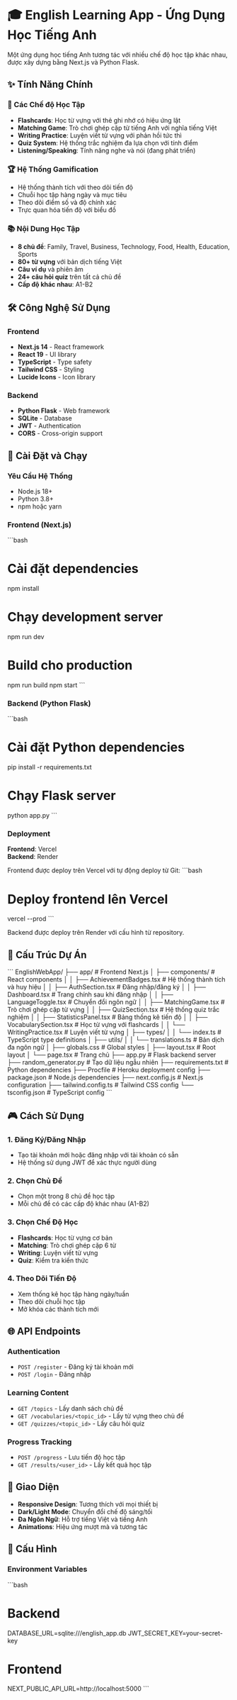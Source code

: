 # 🎓 English Learning App - Ứng Dụng Học Tiếng Anh

Một ứng dụng học tiếng Anh tương tác với nhiều chế độ học tập khác nhau, được xây dựng bằng Next.js và Python Flask.

## ✨ Tính Năng Chính

### 🎯 Các Chế độ Học Tập
- **Flashcards**: Học từ vựng với thẻ ghi nhớ có hiệu ứng lật
- **Matching Game**: Trò chơi ghép cặp từ tiếng Anh với nghĩa tiếng Việt
- **Writing Practice**: Luyện viết từ vựng với phản hồi tức thì
- **Quiz System**: Hệ thống trắc nghiệm đa lựa chọn với tính điểm
- **Listening/Speaking**: Tính năng nghe và nói (đang phát triển)

### 🏆 Hệ Thống Gamification
- Hệ thống thành tích với theo dõi tiến độ
- Chuỗi học tập hàng ngày và mục tiêu
- Theo dõi điểm số và độ chính xác
- Trực quan hóa tiến độ với biểu đồ

### 📚 Nội Dung Học Tập
- **8 chủ đề**: Family, Travel, Business, Technology, Food, Health, Education, Sports
- **80+ từ vựng** với bản dịch tiếng Việt
- **Câu ví dụ** và phiên âm
- **24+ câu hỏi quiz** trên tất cả chủ đề
- **Cấp độ khác nhau**: A1-B2

## 🛠️ Công Nghệ Sử Dụng

### Frontend
- **Next.js 14** - React framework
- **React 19** - UI library
- **TypeScript** - Type safety
- **Tailwind CSS** - Styling
- **Lucide Icons** - Icon library

### Backend
- **Python Flask** - Web framework
- **SQLite** - Database
- **JWT** - Authentication
- **CORS** - Cross-origin support

## 🚀 Cài Đặt và Chạy

### Yêu Cầu Hệ Thống
- Node.js 18+
- Python 3.8+
- npm hoặc yarn

### Frontend (Next.js)
\`\`\`bash
# Cài đặt dependencies
npm install

# Chạy development server
npm run dev

# Build cho production
npm run build
npm start
\`\`\`

### Backend (Python Flask)
\`\`\`bash
# Cài đặt Python dependencies
pip install -r requirements.txt

# Chạy Flask server
python app.py
\`\`\`

### Deployment
**Frontend**: Vercel  
**Backend**: Render  

Frontend được deploy trên Vercel với tự động deploy từ Git:
\`\`\`bash
# Deploy frontend lên Vercel
vercel --prod
\`\`\`

Backend được deploy trên Render với cấu hình từ repository.

## 📁 Cấu Trúc Dự Án

\`\`\`
EnglishWebApp/
├── app/                              # Frontend Next.js
│   ├── components/                   # React components
│   │   ├── AchievementBadges.tsx     # Hệ thống thành tích và huy hiệu
│   │   ├── AuthSection.tsx           # Đăng nhập/đăng ký
│   │   ├── Dashboard.tsx             # Trang chính sau khi đăng nhập
│   │   ├── LanguageToggle.tsx        # Chuyển đổi ngôn ngữ
│   │   ├── MatchingGame.tsx          # Trò chơi ghép cặp từ vựng
│   │   ├── QuizSection.tsx           # Hệ thống quiz trắc nghiệm
│   │   ├── StatisticsPanel.tsx       # Bảng thống kê tiến độ
│   │   ├── VocabularySection.tsx     # Học từ vựng với flashcards
│   │   └── WritingPractice.tsx       # Luyện viết từ vựng
│   ├── types/
│   │   └── index.ts                  # TypeScript type definitions
│   ├── utils/
│   │   └── translations.ts           # Bản dịch đa ngôn ngữ
│   ├── globals.css                   # Global styles
│   ├── layout.tsx                    # Root layout
│   └── page.tsx                      # Trang chủ
├── app.py                            # Flask backend server
├── random_generator.py               # Tạo dữ liệu ngẫu nhiên
├── requirements.txt                  # Python dependencies
├── Procfile                          # Heroku deployment config
├── package.json                      # Node.js dependencies
├── next.config.js                    # Next.js configuration
├── tailwind.config.ts                # Tailwind CSS config
└── tsconfig.json                     # TypeScript config
\`\`\`

## 🎮 Cách Sử Dụng

### 1. Đăng Ký/Đăng Nhập
- Tạo tài khoản mới hoặc đăng nhập với tài khoản có sẵn
- Hệ thống sử dụng JWT để xác thực người dùng

### 2. Chọn Chủ Đề
- Chọn một trong 8 chủ đề học tập
- Mỗi chủ đề có các cấp độ khác nhau (A1-B2)

### 3. Chọn Chế Độ Học
- **Flashcards**: Học từ vựng cơ bản
- **Matching**: Trò chơi ghép cặp 6 từ
- **Writing**: Luyện viết từ vựng
- **Quiz**: Kiểm tra kiến thức

### 4. Theo Dõi Tiến Độ
- Xem thống kê học tập hàng ngày/tuần
- Theo dõi chuỗi học tập
- Mở khóa các thành tích mới

## 🌐 API Endpoints

### Authentication
- `POST /register` - Đăng ký tài khoản mới
- `POST /login` - Đăng nhập

### Learning Content
- `GET /topics` - Lấy danh sách chủ đề
- `GET /vocabularies/<topic_id>` - Lấy từ vựng theo chủ đề
- `GET /quizzes/<topic_id>` - Lấy câu hỏi quiz

### Progress Tracking
- `POST /progress` - Lưu tiến độ học tập
- `GET /results/<user_id>` - Lấy kết quả học tập

## 🎨 Giao Diện

- **Responsive Design**: Tương thích với mọi thiết bị
- **Dark/Light Mode**: Chuyển đổi chế độ sáng/tối
- **Đa Ngôn Ngữ**: Hỗ trợ tiếng Việt và tiếng Anh
- **Animations**: Hiệu ứng mượt mà và tương tác

## 🔧 Cấu Hình

### Environment Variables
\`\`\`bash
# Backend
DATABASE_URL=sqlite:///english_app.db
JWT_SECRET_KEY=your-secret-key

# Frontend
NEXT_PUBLIC_API_URL=http://localhost:5000
\`\`\`
